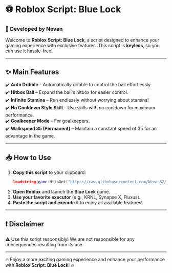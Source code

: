 # ⚽ Roblox Script: Blue Lock

### 🚀 Developed by **Nevan**

Welcome to **Roblox Script: Blue Lock**, a script designed to enhance your gaming experience with exclusive features. This script is **keyless**, so you can use it hassle-free!

---

## ✨ Main Features
✔️ **Auto Dribble** – Automatically dribble to control the ball effortlessly.  
✔️ **Hitbox Ball** – Expand the ball's hitbox for easier control.  
✔️ **Infinite Stamina** – Run endlessly without worrying about stamina!  
✔️ **No Cooldown Style Skill** – Use skills with no cooldown for maximum performance.  
✔️ **Goalkeeper Mode** – For goalkeepers.  
✔️ **Walkspeed 35 (Permanent)** – Maintain a constant speed of 35 for an advantage in the game.  

---

## 📥 How to Use
1. **Copy this script** to your clipboard:
   ```lua
   loadstring(game:HttpGet("https://raw.githubusercontent.com/Nevan32/BLUE-LOCK-RIVALS/refs/heads/main/Loader"))()
   ```
2. **Open Roblox** and launch the **Blue Lock** game.
3. **Use your favorite executor** (e.g., KRNL, Synapse X, Fluxus).
4. **Paste the script and execute** it to enjoy all available features!

---

## ❗ Disclaimer
⚠️ Use this script responsibly! We are not responsible for any consequences resulting from its use.

---

🔥 Enjoy a more exciting gaming experience and enhance your performance with **Roblox Script: Blue Lock**! 🔥

